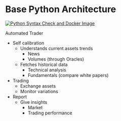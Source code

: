 # Base Python Architecture

[![Python Syntax Check and Docker Image](https://github.com/SteinPrograms/base-python-architecture/actions/workflows/workflow.yml/badge.svg)](https://github.com/SteinPrograms/base-python-architecture/actions/workflows/workflow.yml)

Automated Trader

- Self calibration
    - Understands current assets trends
        - News
        - Volumes (through Oracles)
    - Fetches historical data
        - Technical analysis
        - Fundamentals (compare white papers)
- Trading
    - Exchange assets
    - Monitor variations
- Report
    - Give insights
        - Market
        - Trading performance
